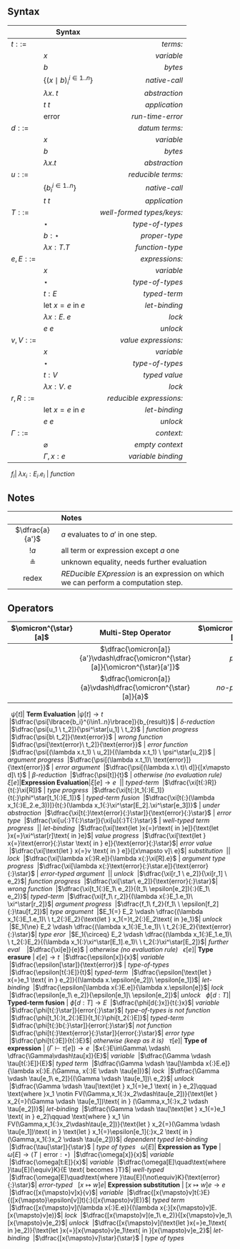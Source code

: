 ## Syntax

&nbsp;|**Syntax**|&nbsp;
---|---|---:
$t ::=$ || *terms:*
&nbsp;| $x$ | *variable*
&nbsp;| $b$ | *bytes*
&nbsp;| $\lbrace {(x{\mid}b)_i}^{i\in1..n}\rbrace$ | *native-call*
&nbsp;| $\lambda x.\ t$ | *abstraction*
&nbsp;| $t \ t$ | *application*
&nbsp;| $\text{error}$ | *run-time-error*
$d ::=$ || *datum terms:*
&nbsp;| $x$ | *variable*
&nbsp;| $b$ | *bytes*
&nbsp;| $\lambda x.t$ | *abstraction*
$u ::=$ || *reducible terms:*
&nbsp;| $\lbrace {b_i}^{i\in1..n}\rbrace$ | *native-call*
&nbsp;| $t \ t$ | *application*
$T ::=$ || *well-formed types/keys:*
&nbsp;| $\star$ | *type-of-types*
&nbsp;| $b{:}\star$ | *proper-type*
&nbsp;| $\lambda x{:}T.T$ | *function-type*
$e,E ::=$|| *expressions:*
&nbsp;| $x$ | *variable*
&nbsp;| $\star$ | *type-of-types*
&nbsp;| $t{:}E$ | *typed-term*
&nbsp;| $\text{let } x{=}e \text{ in } e$| *let-binding*
&nbsp;| $\lambda  x{:}E.\ e$ | *lock*
&nbsp;| $e \ e$ | *unlock*
$v,V ::=$|| *value expressions:*
&nbsp;| $x$ | *variable*
&nbsp;| $\star$ | *type-of-types*
&nbsp;| $t{:}V$ | *typed value*
&nbsp;| $\lambda  x{:}V.\ e$ | *lock*
$r,R ::=$|| *reducible expressions:*
&nbsp;| $\text{let } x{=}e \text{ in } e$| *let-binding*
&nbsp;| $e \ e$ | *unlock*
$\Gamma ::=$ || *context:*
&nbsp;| $\varnothing$ | *empty context*
&nbsp;| $\Gamma ,x{:}e$  | *variable binding*
&nbsp;
$f_i$| $\lambda x_i{:}E_i.e_i$ | *function*

## Notes

&nbsp;| **Notes**
:-:|:-- 
$\dfrac{a}{a'}$| $a$ evaluates to $a'$ in one step.
$!a$| all term or expression except $a$ one
$\circeq$ | unknown equality, needs further evaluation
redex| *REDucible EXpression* is an expression on which we can perform a computation step.
## Operators

$\omicron^{\star}[a]$| **Multi-Step Operator** |$\omicron^{\star}[t] \to t$
:-:|:-:|--:
&nbsp;|$\dfrac{\omicron[a]}{a'}\vdash\dfrac{\omicron^{\star}[a]}{\omicron^{\star}[a']}$| *progress*
&nbsp;|$\dfrac{\omicron[a]}{a}\vdash\dfrac{\omicron^{\star}[a]}{a}$| *no-progress*
&nbsp;
$\psi[t]$| **Term Evaluation** |$\psi[t] \to t$
&nbsp;|$\dfrac{\psi[\lbrace{b_i}^{i\in1..n}\rbrace]}{b_{result}}$ | $\delta$*-reduction*
&nbsp;|$\dfrac{\psi[u_1 \ t_2]}{\psi^\star[u_1] \ t_2}$ | *function progress*
&nbsp;|$\dfrac{\psi[b\ t_2]}{\text{error}}$ | *wrong function*
&nbsp;|$\dfrac{\psi[\text{error}\ t_2]}{\text{error}}$ | *error function*
&nbsp;|$\dfrac{\psi[(\lambda x.t_1) \ u_2]}{(\lambda x.t_1) \ \psi^\star[u_2]}$ | *argument progress*
&nbsp;|$\dfrac{\psi[(\lambda x.t_1)\ \text{error}]}{\text{error}}$ | *error argument*
&nbsp;|$\dfrac{\psi[(\lambda x.\ t)\ d]}{[x\mapsto d]\ t}$ | $\beta$*-reduction*
&nbsp;|$\dfrac{\psi[t]}{t}$ | *otherwise (no evaluation rule)*
&nbsp;
$\xi[e]$|**Expression Evaluation**|$\xi[e]\longrightarrow e$
&nbsp;|| *typed-term*
&nbsp;|$\dfrac{\xi[t{:}R]}{t{:}\xi[R]}$ | *type progress*
&nbsp;|$\dfrac{\xi[t{:}t_1{:}E_1]}{t{:}\phi^\star[t_1{:}E_1]}$ | *typed-term fusion*
&nbsp;|$\dfrac{\xi[t{:}(\lambda x_1{:}E_2.e_3))]}{t{:}(\lambda x_1{:}\xi^\star[E_2].\xi^\star[e_3])}$ | *under abstraction*
&nbsp;|$\dfrac{\xi[t{:}\text{error}{:}\star]}{\text{error}{:}\star}$ | *error type*
&nbsp;|$\dfrac{\xi[u{:}T{:}\star]}{\xi[u]{:}T{:}\star}$ | *well-typed term progress*
&nbsp;|| *let-binding*
&nbsp;|$\dfrac{\xi[\text{let }x{=}r\text{ in }e]}{\text{let }x{=}\xi^\star[r]\text{ in }e}$| *value progress*
&nbsp;|$\dfrac{\xi[\text{let } x{=}\text{error}{:}\star \text{ in } e]}{\text{error}{:}\star}$| *error value*
&nbsp;|$\dfrac{\xi[\text{let } x{=}v \text{ in } e]}{[x\mapsto v]\ e}$| *substitution*
&nbsp;|| *lock*
&nbsp;|$\dfrac{\xi[\lambda x{:}R.e]}{\lambda x{:}\xi[R].e}$ | *argument type progress*
&nbsp;|$\dfrac{\xi[\lambda x{:}\text{error}{:}\star.e]}{\text{error}{:}\star}$ | *error-typed argument*
&nbsp;|| *unlock*
&nbsp;|$\dfrac{\xi[r_1 \ e_2]}{\xi[r_1] \ e_2}$| *function progress*
&nbsp;|$\dfrac{\xi[\star\ e_2]}{\text{error}{:}\star}$| *wrong function*
&nbsp;|$\dfrac{\xi[t_1{:}E_1\ e_2]}{(t_1\ \epsilon[e_2]){:}(E_1\ e_2)}$| *typed-term*
&nbsp;|$\dfrac{\xi[f_1\ r_2]}{(\lambda x{:}E_1.e_1)\ \xi^\star[r_2]}$| *argument progress*
&nbsp;|$\dfrac{f_1\ f_2}{f_1\ \ \epsilon[f_2]{:}\tau[f_2]}$| *type argument*
&nbsp;|$E_1{=} E_2 \vdash \dfrac{(\lambda x_1{:}E_1.e_1)\ \ t_2{:}E_2}{\text{let } x_1{=}t_2{:}E_2\text{ in }e_1}$| *unlock*
&nbsp;|$E_1{\ne} E_2 \vdash \dfrac{(\lambda x_1{:}E_1.e_1)\ \ t_2{:}E_2}{\text{error}{:}\star}$| *type eror*
&nbsp;|$E_1{\circeq} E_2 \vdash \dfrac{(\lambda x_1{:}E_1.e_1)\ \ t_2{:}E_2}{(\lambda x_1{:}\xi^\star[E_1].e_1)\ \ t_2{:}\xi^\star[E_2]}$| *further eval*
&nbsp;
&nbsp;|$\dfrac{\xi[e]}{e}$ | *otherwise (no evaluation rule)*
&nbsp;
$\epsilon[e]$| **Type erasure** | $\epsilon[e] \to t$
&nbsp;|$\dfrac{\epsilon[x]}{x}$| *variable*
&nbsp;|$\dfrac{\epsilon[\star]}{\text{error}}$ | *type-of-types*
&nbsp;|$\dfrac{\epsilon[t{:}E]}{t}$| *typed-term*
&nbsp;|$\dfrac{\epsilon[\text{let } x{=}e_1 \text{ in } e_2]}{(\lambda x.\epsilon[e_2])\ \epsilon[e_1]}$| *let-binding*
&nbsp;|$\dfrac{\epsilon[\lambda x{:}E.e]}{\lambda x.\epsilon[e]}$| *lock*
&nbsp;|$\dfrac{\epsilon[e_1\ e_2]}{\epsilon[e_1]\ \epsilon[e_2]}$| *unlock*
&nbsp;
$\phi[d{:}T]$| **Typed-term fusion** | $\phi[d{:}T] \to E$
&nbsp;|$\dfrac{\phi[d{:}x]}{t{:}x}$| *variable*
&nbsp;|$\dfrac{\phi[t{:}\star]}{error{:}\star}$| *type-of-types is not function*
&nbsp;|$\dfrac{\phi[t_1{:}t_2{:}E]}{t_1{:}\phi[t_2{:}E]}$| *typed-term*
&nbsp;|$\dfrac{\phi[t{:}b{:}\star]}{error{:}\star}$| *not function*
&nbsp;|$\dfrac{\phi[t{:}\text{error}{:}\star]}{error{:}\star}$| *error type*
&nbsp;|$\dfrac{\phi[t{:}E]}{t{:}E}$| *otherwise (keep as it is)*
&nbsp;
$\tau[e]$| **Type of expression** | $(\Gamma\vdash\tau[e]) \to e$
&nbsp;|$x{:}E\in\Gamma\ \vdash\ \dfrac{\Gamma\vdash\tau[x]}{E}$| *variable*
&nbsp;|$\dfrac{\Gamma \vdash \tau[t{:}E]}{E}$| *typed term*
&nbsp;|$\dfrac{\Gamma \vdash \tau[\lambda x{:}E.e]}{\lambda x{:}E.(\Gamma, x{:}E \vdash \tau[e])}$| *lock*
&nbsp;|$\dfrac{\Gamma \vdash \tau[e_1\ e_2]}{(\Gamma \vdash \tau[e_1])\ e_2}$| *unlock*
&nbsp;|$\dfrac{\Gamma \vdash \tau[\text{let } x_1{=}e_1 \text{ in } e_2]\qquad \text{where }x_1 \notin FV(\Gamma,x_1{:}x_2\vdash\tau[e_2])}{\text{let } x_2{=}(\Gamma \vdash \tau[e_1])\text{ in } (\Gamma,x_1{:}x_2 \vdash \tau[e_2])}$| *let-binding*
&nbsp;|$\dfrac{\Gamma \vdash \tau[\text{let } x_1{=}e_1 \text{ in } e_2]\qquad \text{where } x_1 \in FV(\Gamma,x_1{:}x_2\vdash\tau[e_2])}{\text{let } x_2{=}(\Gamma \vdash \tau[e_1])\text{ in } \text{let } x_1{=}\epsilon[e_1]{:}x_2 \text{ in } (\Gamma,x_1{:}x_2 \vdash \tau[e_2])}$| *dependent typed let-binding*
&nbsp;|$\dfrac{\tau[\star]}{\star}$ | *type of types*
&nbsp;
$\omega[E]$| **Expression as Type** | $\omega[E] \to (T{\mid}\text{error}{:}\star)$
&nbsp;|$\dfrac{\omega[x]}{x}$| *variable*
&nbsp;|$\dfrac{\omega[t:E]}{x}$| *variable*
&nbsp;|$\dfrac{\omega[E]\quad\text{where }\tau[E]{\equiv}K}{E \text{ becomes }T}$| *well-typed*
&nbsp;|$\dfrac{\omega[E]\quad\text{where }\tau[E]{\not\equiv}K}{\text{error}{:}\star}$| *error-typed*
&nbsp;
$[x{\mapsto}w]e$| **Expression substitution** | $[x{\mapsto}w]e\to e$
&nbsp;|$\dfrac{[x{\mapsto}v]x}{v}$| *variable*
&nbsp;|$\dfrac{[x{\mapsto}v]t{:}E}{([x{\mapsto}\epsilon[v]]t){:}([x{\mapsto}v]E)}$| *typed term*
&nbsp;|$\dfrac{[x{\mapsto}v](\lambda x{:}E.e)}{(\lambda x{:}[x{\mapsto}v]E.[x{\mapsto}v]e)}$| *lock*
&nbsp;|$\dfrac{[x{\mapsto}v](e_1\ e_2)}{[x{\mapsto}v]e_1\ [x{\mapsto}v]e_2}$| *unlock*
&nbsp;|$\dfrac{[x{\mapsto}v](\text{let }x{=}e_1\text{ in }e_2)}{\text{let }x{=}[x{\mapsto}v]e_1\text{ in }[x{\mapsto}v]e_2}$| *let-binding*
&nbsp;|$\dfrac{[x{\mapsto}v]\star}{\star}$ | *type of types*
&nbsp;
